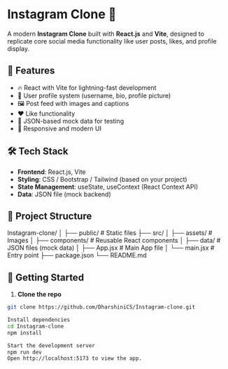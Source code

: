 # Instagram Clone 📸

A modern **Instagram Clone** built with **React.js** and **Vite**, designed to replicate core social media functionality like user posts, likes, and profile display.

## 🚀 Features

- 🔥 React with Vite for lightning-fast development
- 👤 User profile system (username, bio, profile picture)
- 🖼️ Post feed with images and captions
- ❤️ Like functionality
- 🧠 JSON-based mock data for testing
- 💅 Responsive and modern UI

## 🛠️ Tech Stack

- **Frontend**: React.js, Vite
- **Styling**: CSS / Bootstrap / Tailwind (based on your project)
- **State Management**: useState, useContext (React Context API)
- **Data**: JSON file (mock backend)

## 📂 Project Structure

Instagram-clone/
│
├── public/ # Static files
├── src/
│ ├── assets/ # Images
│ ├── components/ # Reusable React components
│ ├── data/ # JSON files (mock data)
│ ├── App.jsx # Main App file
│ └── main.jsx # Entry point
├── package.json
└── README.md


## 🧪 Getting Started

1. **Clone the repo**  
```bash
git clone https://github.com/DharshiniCS/Instagram-clone.git

Install dependencies
cd Instagram-clone
npm install

Start the development server
npm run dev
Open http://localhost:5173 to view the app.
